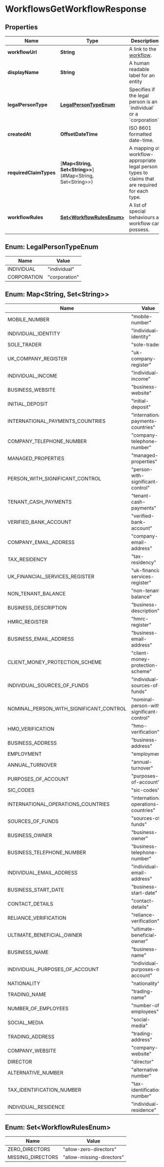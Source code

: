 

# WorkflowsGetWorkflowResponse


## Properties

| Name | Type | Description | Notes |
|------------ | ------------- | ------------- | -------------|
|**workflowUrl** | **String** | A link to the [workflow](http://docs.griffin.com). |  |
|**displayName** | **String** | A human readable label for an entity |  |
|**legalPersonType** | [**LegalPersonTypeEnum**](#LegalPersonTypeEnum) | Specifies if the legal person is an &#x60;individual&#x60; or a &#x60;corporation&#x60;. |  |
|**createdAt** | **OffsetDateTime** | ISO 8601 formatted date-time. |  |
|**requiredClaimTypes** | [**Map&lt;String, Set&lt;String&gt;&gt;**](#Map&lt;String, Set&lt;String&gt;&gt;) | A mapping of workflow-appropriate legal person types                                  to claims that are required for each type. |  [optional] |
|**workflowRules** | [**Set&lt;WorkflowRulesEnum&gt;**](#Set&lt;WorkflowRulesEnum&gt;) | A list of special behaviours a workflow can possess. |  [optional] |



## Enum: LegalPersonTypeEnum

| Name | Value |
|---- | -----|
| INDIVIDUAL | &quot;individual&quot; |
| CORPORATION | &quot;corporation&quot; |



## Enum: Map&lt;String, Set&lt;String&gt;&gt;

| Name | Value |
|---- | -----|
| MOBILE_NUMBER | &quot;mobile-number&quot; |
| INDIVIDUAL_IDENTITY | &quot;individual-identity&quot; |
| SOLE_TRADER | &quot;sole-trader&quot; |
| UK_COMPANY_REGISTER | &quot;uk-company-register&quot; |
| INDIVIDUAL_INCOME | &quot;individual-income&quot; |
| BUSINESS_WEBSITE | &quot;business-website&quot; |
| INITIAL_DEPOSIT | &quot;initial-deposit&quot; |
| INTERNATIONAL_PAYMENTS_COUNTRIES | &quot;international-payments-countries&quot; |
| COMPANY_TELEPHONE_NUMBER | &quot;company-telephone-number&quot; |
| MANAGED_PROPERTIES | &quot;managed-properties&quot; |
| PERSON_WITH_SIGNIFICANT_CONTROL | &quot;person-with-significant-control&quot; |
| TENANT_CASH_PAYMENTS | &quot;tenant-cash-payments&quot; |
| VERIFIED_BANK_ACCOUNT | &quot;verified-bank-account&quot; |
| COMPANY_EMAIL_ADDRESS | &quot;company-email-address&quot; |
| TAX_RESIDENCY | &quot;tax-residency&quot; |
| UK_FINANCIAL_SERVICES_REGISTER | &quot;uk-financial-services-register&quot; |
| NON_TENANT_BALANCE | &quot;non-tenant-balance&quot; |
| BUSINESS_DESCRIPTION | &quot;business-description&quot; |
| HMRC_REGISTER | &quot;hmrc-register&quot; |
| BUSINESS_EMAIL_ADDRESS | &quot;business-email-address&quot; |
| CLIENT_MONEY_PROTECTION_SCHEME | &quot;client-money-protection-scheme&quot; |
| INDIVIDUAL_SOURCES_OF_FUNDS | &quot;individual-sources-of-funds&quot; |
| NOMINAL_PERSON_WITH_SIGNIFICANT_CONTROL | &quot;nominal-person-with-significant-control&quot; |
| HMO_VERIFICATION | &quot;hmo-verification&quot; |
| BUSINESS_ADDRESS | &quot;business-address&quot; |
| EMPLOYMENT | &quot;employment&quot; |
| ANNUAL_TURNOVER | &quot;annual-turnover&quot; |
| PURPOSES_OF_ACCOUNT | &quot;purposes-of-account&quot; |
| SIC_CODES | &quot;sic-codes&quot; |
| INTERNATIONAL_OPERATIONS_COUNTRIES | &quot;international-operations-countries&quot; |
| SOURCES_OF_FUNDS | &quot;sources-of-funds&quot; |
| BUSINESS_OWNER | &quot;business-owner&quot; |
| BUSINESS_TELEPHONE_NUMBER | &quot;business-telephone-number&quot; |
| INDIVIDUAL_EMAIL_ADDRESS | &quot;individual-email-address&quot; |
| BUSINESS_START_DATE | &quot;business-start-date&quot; |
| CONTACT_DETAILS | &quot;contact-details&quot; |
| RELIANCE_VERIFICATION | &quot;reliance-verification&quot; |
| ULTIMATE_BENEFICIAL_OWNER | &quot;ultimate-beneficial-owner&quot; |
| BUSINESS_NAME | &quot;business-name&quot; |
| INDIVIDUAL_PURPOSES_OF_ACCOUNT | &quot;individual-purposes-of-account&quot; |
| NATIONALITY | &quot;nationality&quot; |
| TRADING_NAME | &quot;trading-name&quot; |
| NUMBER_OF_EMPLOYEES | &quot;number-of-employees&quot; |
| SOCIAL_MEDIA | &quot;social-media&quot; |
| TRADING_ADDRESS | &quot;trading-address&quot; |
| COMPANY_WEBSITE | &quot;company-website&quot; |
| DIRECTOR | &quot;director&quot; |
| ALTERNATIVE_NUMBER | &quot;alternative-number&quot; |
| TAX_IDENTIFICATION_NUMBER | &quot;tax-identification-number&quot; |
| INDIVIDUAL_RESIDENCE | &quot;individual-residence&quot; |



## Enum: Set&lt;WorkflowRulesEnum&gt;

| Name | Value |
|---- | -----|
| ZERO_DIRECTORS | &quot;allow-zero-directors&quot; |
| MISSING_DIRECTORS | &quot;allow-missing-directors&quot; |



